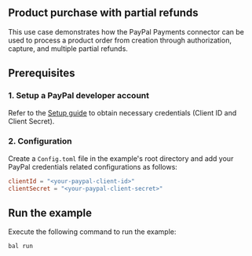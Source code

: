## Product purchase with partial refunds

This use case demonstrates how the PayPal Payments connector can be used to process a product order from creation through authorization, capture, and multiple partial refunds.

## Prerequisites

### 1. Setup a PayPal developer account

Refer to the [Setup guide](https://developer.paypal.com/docs/api/overview/) to obtain necessary credentials (Client ID and Client Secret).

### 2. Configuration

Create a `Config.toml` file in the example's root directory and add your PayPal credentials related configurations as follows:

```toml
clientId = "<your-paypal-client-id>"
clientSecret = "<your-paypal-client-secret>"
```

## Run the example

Execute the following command to run the example:

```bash
bal run
```
